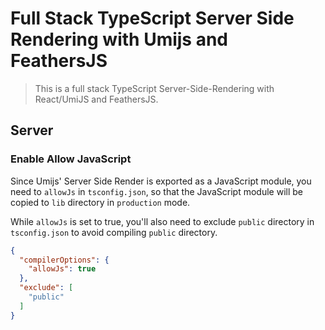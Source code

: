 # Full Stack TypeScript Server Side Rendering with Umijs and FeathersJS

> This is a full stack TypeScript Server-Side-Rendering with React/UmiJS and FeathersJS.

## Server

### Enable Allow JavaScript

Since Umijs' Server Side Render is exported as a JavaScript module, you need to `allowJs` in `tsconfig.json`, so that the JavaScript module will be copied to `lib` directory in `production` mode.

While `allowJs` is set to true, you'll also need to exclude `public` directory in `tsconfig.json` to avoid compiling `public` directory.

```json
{
  "compilerOptions": {
    "allowJs": true
  },
  "exclude": [
    "public"
  ]
}
```
